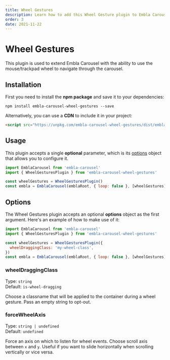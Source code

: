 ```yaml
---
title: Wheel Gestures
description: Learn how to add this Wheel Gesture plugin to Embla Carousel
order: 3
date: 2021-11-22
---
```


# Wheel Gestures

This plugin is used to extend Embla Carousel with the ability to use the mouse/trackpad wheel to navigate through the carousel.

## Installation

First you need to install the **npm package** and save it to your dependencies:

```shell
npm install embla-carousel-wheel-gestures --save
```

Alternatively, you can use a **CDN** to include it in your project:

```html
<script src="https://unpkg.com/embla-carousel-wheel-gestures/dist/embla-carousel-wheel-gestures.umd.js"></script>
```

## Usage

This plugin accepts a single **optional** parameter, which is its [options](/plugins/wheel-gestures/#options) object that allows you to configure it.

```js
import EmblaCarousel from 'embla-carousel'
import { WheelGesturesPlugin } from 'embla-carousel-wheel-gestures'

const wheelGestures = WheelGesturesPlugin()
const embla = EmblaCarousel(emblaRoot, { loop: false }, [wheelGestures])
```

## Options

The Wheel Gestures plugin accepts an optional **options** object as the first argument. Here's an example of how to make use of it:

```js
import EmblaCarousel from 'embla-carousel'
import { WheelGesturesPlugin } from 'embla-carousel-wheel-gestures'

const wheelGestures = WheelGesturesPlugin({
  wheelDraggingClass: 'my-wheel-class',
})
const embla = EmblaCarousel(emblaRoot, { loop: false }, [wheelGestures])
```

### wheelDraggingClass

Type: <BrandPrimaryText>`string`</BrandPrimaryText>  
Default: <BrandSecondaryText>`is-wheel-dragging`</BrandSecondaryText>

Choose a classname that will be applied to the container during a wheel gesture. Pass an empty string to opt-out.

### forceWheelAxis

Type: <BrandPrimaryText>`string | undefined`</BrandPrimaryText>  
Default: <BrandSecondaryText>`undefined`</BrandSecondaryText>

Force an axis on which to listen for wheel events. Choose scroll axis between `x` and `y`. Useful if you want to slide horizontally when scrolling vertically or vice versa.
